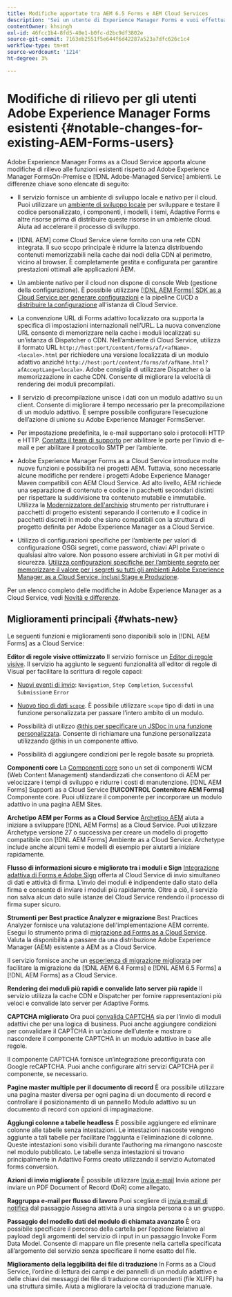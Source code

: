 ```yaml
---
title: Modifiche apportate tra AEM 6.5 Forms e AEM Cloud Services
description: 'Sei un utente di Experience Manager Forms e vuoi effettuare l’aggiornamento ad Adobe Experience Manager Forms as a Cloud Service? Scopri le modifiche più importanti prima di eseguire l’aggiornamento o la migrazione al Cloud Service.  '
contentOwner: khsingh
exl-id: 46fcc1b4-8fd5-40e1-b0fc-d2bc9df3802e
source-git-commit: 7163eb2551f5e644f6d42287a523a7dfc626c1c4
workflow-type: tm+mt
source-wordcount: '1214'
ht-degree: 3%

---
```


# Modifiche di rilievo per gli utenti Adobe Experience Manager Forms esistenti  {#notable-changes-for-existing-AEM-Forms-users}

Adobe Experience Manager Forms as a Cloud Service apporta alcune modifiche di rilievo alle funzioni esistenti rispetto ad Adobe Experience Manager FormsOn-Premise e [!DNL Adobe-Managed Service] ambienti. Le differenze chiave sono elencate di seguito:

* Il servizio fornisce un ambiente di sviluppo locale e nativo per il cloud. Puoi utilizzare un [ambiente di sviluppo locale](setup-local-development-environment.md) per sviluppare e testare il codice personalizzato, i componenti, i modelli, i temi, Adaptive Forms e altre risorse prima di distribuire queste risorse in un ambiente cloud. Aiuta ad accelerare il processo di sviluppo.
* [!DNL AEM] come Cloud Service viene fornito con una rete CDN integrata. Il suo scopo principale è ridurre la latenza distribuendo contenuti memorizzabili nella cache dai nodi della CDN al perimetro, vicino al browser. È completamente gestita e configurata per garantire prestazioni ottimali alle applicazioni AEM.
* Un ambiente nativo per il cloud non dispone di console Web (gestione della configurazione). È possibile utilizzare [[!DNL AEM Forms] SDK as a Cloud Service per generare configurazioni](https://experienceleague.adobe.com/docs/experience-manager-cloud-service/implementing/deploying/configuring-osgi.html?lang=en#generating-osgi-configurations-using-the-aem-sdk-quickstart) e la pipeline CI/CD a [distribuire la configurazione](https://experienceleague.adobe.com/docs/experience-manager-cloud-service/implementing/using-cloud-manager/deploy-code.html?lang=en#deployment-process) all&#39;istanza di Cloud Service.

* La convenzione URL di Forms adattivo localizzato ora supporta la specifica di impostazioni internazionali nell’URL. La nuova convenzione URL consente di memorizzare nella cache i moduli localizzati su un’istanza di Dispatcher o CDN. Nell’ambiente di Cloud Service, utilizza il formato URL `http://host:port/content/forms/af/<afName>.<locale>.html` per richiedere una versione localizzata di un modulo adattivo anziché `http://host:port/content/forms/af/afName.html?afAcceptLang=<locale>`. Adobe consiglia di utilizzare Dispatcher o la memorizzazione in cache CDN. Consente di migliorare la velocità di rendering dei moduli precompilati.
* Il servizio di precompilazione unisce i dati con un modulo adattivo su un client. Consente di migliorare il tempo necessario per la precompilazione di un modulo adattivo. È sempre possibile configurare l’esecuzione dell’azione di unione su Adobe Experience Manager FormsServer.
* Per impostazione predefinita, le e-mail supportano solo i protocolli HTTP e HTTP. [Contatta il team di supporto](https://experienceleague.adobe.com/docs/experience-manager-cloud-service/implementing/developing/development-guidelines.html#sending-email) per abilitare le porte per l’invio di e-mail e per abilitare il protocollo SMTP per l’ambiente.
* Adobe Experience Manager Forms as a Cloud Service introduce molte nuove funzioni e possibilità nei progetti AEM. Tuttavia, sono necessarie alcune modifiche per rendere i progetti Adobe Experience Manager Maven compatibili con AEM Cloud Service. Ad alto livello, AEM richiede una separazione di contenuto e codice in pacchetti secondari distinti per rispettare la suddivisione tra contenuto mutabile e immutabile. Utilizza la [Modernizzatore dell&#39;archivio](https://experienceleague.adobe.com/docs/experience-manager-cloud-service/moving/refactoring-tools/repo-modernizer.html) strumento per ristrutturare i pacchetti di progetto esistenti separando il contenuto e il codice in pacchetti discreti in modo che siano compatibili con la struttura di progetto definita per Adobe Experience Manager as a Cloud Service.

<!--  If your Cloud Configuration contains a secret (password), create a separate Cloud Configuration for every Author instance (Developer, Stage, and Production). If a Cloud Configuration is also required on Publish instances, publish/replicate a separate Cloud Configuration for every Publish instance (Developer, Stage, and Production). 

* When you create a Cloud Configuration that contains a secret, each Cloud Service instance (Developer, Stage, and Production) uses its own encryption key to encrypt the password before storing it. So, manually create such Cloud Configuration for every Cloud Service instance (Developer, Stage, and Production). Also, do not store secrets used in a Cloud Configuration to your Cloud Manager Git repository.

* Use [!DNL Cloud Manager] [APIs to convert and provide your passwords as secrets](https://experienceleague.adobe.com/docs/experience-manager-cloud-service/implementing/deploying/configuring-osgi.html?lang=en#setting-values-via-api). Do not store plain text password or secrets on your environments. -->

* Utilizzo di configurazioni specifiche per l’ambiente per valori di configurazione OSGi segreti, come password, chiavi API private o qualsiasi altro valore. Non possono essere archiviati in Git per motivi di sicurezza. [Utilizza configurazioni specifiche per l’ambiente segreto per memorizzare il valore per i segreti su tutti gli ambienti Adobe Experience Manager as a Cloud Service, inclusi Stage e Produzione](https://experienceleague.adobe.com/docs/experience-manager-cloud-service/implementing/deploying/configuring-osgi.html?lang=en#when-to-use-secret-environment-specific-configuration-values).

Per un elenco completo delle modifiche in Adobe Experience Manager as a Cloud Service, vedi [Novità e differenze](https://experienceleague.adobe.com/docs/experience-manager-cloud-service/overview/what-is-new-and-different.html).

<!-- ## Feature comparison {#comparison}

[!DNL AEM Forms] as a Cloud Service and Experience Manager 6.5 Forms share a common set of features: Adaptive Forms, data integration, integration with [!DNL Adobe Sign], themes, templates, and forms management interface are identical. You can easily port your existing Adaptive Forms from an Experience Manager 6.5 Forms or an earlier version to [!DNL AEM Forms] as a Cloud Service.

### Features of AEM 6.5 Forms and [!DNL AEM Forms] as a Cloud Service {#feature-comparison}

The following table lists the major features of Experience Manager 6.5 Forms and provides information about whether the feature is partially or fully supported in [!DNL AEM Forms] as a Cloud Service, with a link to more information about the feature. The table also lists extra features available in [!DNL AEM Forms] as a Cloud Service.


| Feature/Capability | AEM 6.5 Forms | [!DNL AEM Forms] as a Cloud Service |
| - | - | - |
| Adaptive Forms | &#x2611; | &#x2611; |
| Data Integration | &#x2611; | &#x2611;(With some changes) |
| Automated Forms Conversion Service | &#x2611; | &#x2611; |
| Integration with Adobe Sign | &#x2611; | &#x2611;(With some changes) |
| Themes and Templates | &#x2611; | &#x2611; ([With some changes](themes.md#difference-in-themes))|
| Rule editor | &#x2611; | &#x2611; (With some changes) |
| Forms Portal | &#x2611; | --- |
| Integration with Adobe Analytics | &#x2611; | &#x2612; |
| Document Security | &#x2611; | &#x2612; | -->

<!-- ## New features {#comparison} -->



## Miglioramenti principali {#whats-new}

<!-- [!DNL AEM Forms] as a Cloud Service offers benefits like auto-scaling, cost-effectiveness, zero downtime for upgrades, and cloud-native development environment and more. The list does not stop here. The following features are are start and are available only for [!DNL AEM Forms] as a Cloud Service: -->

Le seguenti funzioni e miglioramenti sono disponibili solo in [!DNL AEM Forms] as a Cloud Service:

**Editor di regole visive ottimizzato**
Il servizio fornisce un [Editor di regole visive](rule-editor.md#visual-rule-editor). Il servizio ha aggiunto le seguenti funzionalità all&#39;editor di regole di Visual per facilitare la scrittura di regole capaci:

* [Nuovi eventi di invio](working-with-adobe-sign.md#available-operator-types-and-events-in-rule-editor): `Navigation`, `Step Completion`, `Successful Submission`e `Error`

* [Nuovo tipo di dati `scope`](rule-editor.md#custom-functions). È possibile utilizzare `scope` tipo di dati in una funzione personalizzata per passare l’intero ambito di un modulo.

* Possibilità di utilizzo [@this per specificare un JSDoc in una funzione personalizzata](rule-editor.md#custom-functions). Consente di richiamare una funzione personalizzata utilizzando @this in un componente attivo.

* Possibilità di aggiungere condizioni per le regole basate su proprietà.

**Componenti core**
La [Componenti core](https://experienceleague.adobe.com/docs/experience-manager-core-components/using/introduction.html?lang=it) sono un set di componenti WCM (Web Content Management) standardizzati che consentono di AEM per velocizzare i tempi di sviluppo e ridurre i costi di manutenzione. [!DNL AEM Forms] Supporti as a Cloud Service **[!UICONTROL Contenitore AEM Forms]** Componente core. Puoi utilizzare il componente per incorporare un modulo adattivo in una pagina AEM Sites.

**Archetipo AEM per Forms as a Cloud Service**
[Archetipo AEM](https://github.com/adobe/aem-project-archetype/releases/tag/aem-project-archetype-27) aiuta a iniziare a sviluppare [!DNL AEM Forms] as a Cloud Service. Puoi utilizzare Archetype versione 27 o successiva per creare un modello di progetto compatibile con [!DNL AEM Forms] Ambiente as a Cloud Service. Archetype include anche alcuni temi e modelli di esempio per aiutarti a iniziare rapidamente.

**Flusso di informazioni sicuro e migliorato tra i moduli e Sign**
[Integrazione adattiva di Forms e Adobe Sign](working-with-adobe-sign.md) offerta al Cloud Service di invio simultaneo di dati e attività di firma. L’invio dei moduli è indipendente dallo stato della firma e consente di inviare i moduli più rapidamente. Oltre a ciò, il servizio non salva alcun dato sulle istanze del Cloud Service rendendo il processo di firma super sicuro.

**Strumenti per Best practice Analyzer e migrazione**
Best Practices Analyzer fornisce una valutazione dell&#39;implementazione AEM corrente. Esegui lo strumento prima di [migrazione ad Forms as a Cloud Service](migrate-to-forms-as-a-cloud-service.md). Valuta la disponibilità a passare da una distribuzione Adobe Experience Manager (AEM) esistente a AEM as a Cloud Service.

Il servizio fornisce anche un [esperienza di migrazione migliorata](migrate-to-forms-as-a-cloud-service.md) per facilitare la migrazione da [!DNL AEM 6.4 Forms] e [!DNL AEM 6.5 Forms] a [!DNL AEM Forms] as a Cloud Service.

**Rendering dei moduli più rapidi e convalide lato server più rapide**
Il servizio utilizza la cache CDN e Dispatcher per fornire rappresentazioni più veloci e convalide lato server per Adaptive Forms.

**CAPTCHA migliorato**
Ora puoi [convalida CAPTCHA](captcha-adaptive-forms.md) sia per l’invio di moduli adattivi che per una logica di business. Puoi anche aggiungere condizioni per convalidare il CAPTCHA in un’azione dell’utente e mostrare o nascondere il componente CAPTCHA in un modulo adattivo in base alle regole.

Il componente CAPTCHA fornisce un’integrazione preconfigurata con Google reCAPTCHA. Puoi anche configurare altri servizi CAPTCHA per il componente, se necessario.

**Pagine master multiple per il documento di record**
È ora possibile utilizzare una pagina master diversa per ogni pagina di un documento di record e controllare il posizionamento di un pannello Modulo adattivo su un documento di record con opzioni di impaginazione.

**Aggiungi colonne a tabelle headless**
È possibile aggiungere ed eliminare colonne alle tabelle senza intestazioni. Le intestazioni nascoste vengono aggiunte a tali tabelle per facilitare l’aggiunta e l’eliminazione di colonne. Queste intestazioni sono visibili durante l’authoring ma rimangono nascoste nel modulo pubblicato. Le tabelle senza intestazioni si trovano principalmente in Adattivo Forms creato utilizzando il servizio Automated forms conversion.

**Azioni di invio migliorate**
È possibile utilizzare [Invia e-mail](configuring-submit-actions.md#send-email#send-email) Invia azione per inviare un PDF Document of Record (DoR) come allegato.

**Raggruppa e-mail per flusso di lavoro**
Puoi scegliere di [invia e-mail di notifica](aem-forms-workflow-step-reference.md#assign-task-step) dal passaggio Assegna attività a una singola persona o a un gruppo.

**Passaggio del modello dati del modulo di chiamata avanzato**
È ora possibile specificare il percorso della cartella per l’opzione Relativo al payload degli argomenti del servizio di input in un passaggio Invoke Form Data Model. Consente di mappare un file presente nella cartella specificata all’argomento del servizio senza specificare il nome esatto del file.

**Miglioramento della leggibilità dei file di traduzione**
In Forms as a Cloud Service, l’ordine di lettura dei campi e dei pannelli di un modulo adattivo e delle chiavi dei messaggi dei file di traduzione corrispondenti (file XLIFF) ha una struttura simile. Aiuta a migliorare la velocità di traduzione manuale.

<!-- ## Feature comparison {#feature-comparison}

[!DNL AEM Forms] as a Cloud Service and [!DNL AEM 6.5 Forms] share some features like Adaptive Forms, Data Integration, and Forms Portal. You can easily port your existing Adaptive Forms from an [!DNL AEM 6.5 Forms] or an earlier version to [!DNL AEM Forms] as a Cloud Service.

### Features of [!DNL AEM 6.5 Forms] and [!DNL AEM Forms] as a Cloud Service {#aem-6.5-vs-aem-forms-as-a-cloud-service}

The following table lists the major features of [!DNL AEM 6.5 Forms] and provides information about the features coming soon to [!DNL AEM Forms] as a Cloud Service:

| Feature/Capability | AEM 6.5 Forms  | [!DNL AEM Forms] as a Cloud Service |
|---|---|---|
| Cloud-native architecture | &#x2612; | &#x2611;  |
| Auto-scaling based on load | &#x2612; | &#x2611;  |
| Zero downtime for upgrades | &#x2612; | &#x2611;  |
| Feature roll-out frequency | Quarterly | Agile*  |
| CDN (content delivery network) included | &#x2612; | &#x2611;  |
| Topologies optimized for maximum resilience and efficiency | &#x2612; | &#x2611;  |
| Cloud-native development environment | &#x2612; | &#x2611;  |
| Self-Service via Cloud Manager | &#x2612; | &#x2611;  |
| Automated upgrades with Continuous Integration and Continuous Delivery (CI/CD)| &#x2611; | &#x2611;  |
| Adaptive Forms | &#x2611; | &#x2611; |
| Data Integration | &#x2611; | &#x2611; |
| Automated Forms Conversion Service | &#x2611; | &#x2611; |
| Integration with [!DNL Adobe Sign] | &#x2611; | &#x2611; |
| Integration with [!DNL AEM Sites] | &#x2611; | &#x2611; |
| Enhanced Visual Rule editor | &#x2612; | &#x2611; |
| Forms Portal | &#x2611; | Coming Soon |
| Integration with [!DNL Adobe Analytics] | &#x2611; | Coming Soon |
| Integration with [!DNL Adobe Target] | &#x2611; | Coming Soon |
| Document Security | &#x2611; | &#x2612; |

`*` New features every month and bug fix updates on daily basis.

For a comprehensive list of changes in AEM as a Cloud Service, See [What is New and What is Different](https://docs.adobe.com/content/help/en/experience-manager-cloud-service/overview/what-is-new-and-different.html) and [Notable changes in [!DNL AEM Forms] as a Cloud Service](notable-changes.md) -->
